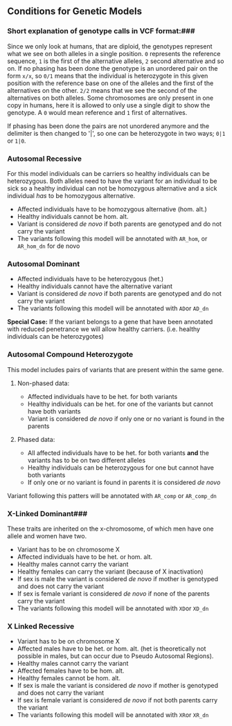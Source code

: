 ## Conditions for Genetic Models ##

### Short explanation of genotype calls in VCF format:###

Since we only look at humans, that are diploid, the genotypes represent what we see on both alleles in a single position.
``0`` represents the reference sequence, ``1`` is the first of the alternative alleles, ``2`` second alternative and so on.
If no phasing has been done the genotype is an unordered pair on the form ``x/x``, so ``0/1`` means that the individual is heterozygote in this given position with the reference base on one of the alleles and the first of the alternatives on the other.
``2/2`` means that we see the second of the alternatives on both alleles.
Some chromosomes are only present in one copy in humans, here it is allowed to only use a single digit to show the genotype. A ``0`` would mean reference and ``1`` first of alternatives.

If phasing has been done the pairs are not unordered anymore and the delimiter is then changed to '|', so one can be heterozygote in two ways; ``0|1`` or ``1|0``.


### Autosomal Recessive ###

For this model individuals can be carriers so healthy individuals can be heterozygous. Both alleles need to have the variant for an individual to be sick so a healthy individual can not be homozygous alternative and a sick individual *has* to be homozygous alternative.

* Affected individuals have to be homozygous alternative (hom. alt.)
* Healthy individuals cannot be hom. alt.
* Variant is considered _de novo_ if both parents are genotyped and do not carry the variant
* The variants following this modell will be annotated with ``AR_hom``, or ``AR_hom_dn`` for de novo


### Autosomal Dominant ###

* Affected individuals have to be heterozygous (het.)
* Healthy individuals cannot have the alternative variant
* Variant is considered _de novo_ if both parents are genotyped and do not carry the variant
* The variants following this modell will be annotated with ``AD``or ``AD_dn``

**Special Case:** If the variant belongs to a gene that have been annotated 
with reduced penetrance we will allow healthy carriers. (i.e. healthy individuals can be heterozygotes)

### Autosomal Compound Heterozygote ###

This model includes pairs of variants that are present within the same gene.

1. Non-phased data:
	* Affected individuals have to be het. for both variants
	* Healthy individuals can be het. for one of the variants but cannot have both variants
	* Variant is considered _de novo_ if only one or no variant is found in the parents


2. Phased data:
	* All affected individuals have to be het. for both variants **and** the variants has to be on two different alleles
	* Healthy individuals can be heterozygous for one but cannot have both variants
	* If only one or no variant is found in parents it is considered _de novo_


Variant following this patters will be annotated with ``AR_comp`` or ``AR_comp_dn``

### X-Linked Dominant###

These traits are inherited on the x-chromosome, of which men have one allele and women have two.

* Variant has to be on chromosome X
* Affected individuals have to be het. or hom. alt.
* Healthy males cannot carry the variant
* Healthy females can carry the variant (because of X inactivation)
* If sex is male the variant is considered _de novo_ if mother is genotyped and does not carry the variant
* If sex is female variant is considered _de novo_ if none of the parents carry the variant
* The variants following this modell will be annotated with ``XD``or ``XD_dn``


### X Linked Recessive ###

* Variant has to be on chromosome X
* Affected males have to be het. or hom. alt. (het is theoretically not possible in males, but can occur due to Pseudo Autosomal Regions).
* Healthy males cannot carry the variant
* Affected females have to be hom. alt.
* Healthy females cannot be hom. alt.
* If sex is male the variant is considered _de novo_ if mother is genotyped and does not carry the variant
* If sex is female variant is considered _de novo_ if not both parents carry the variant
* The variants following this modell will be annotated with ``XR``or ``XR_dn``

